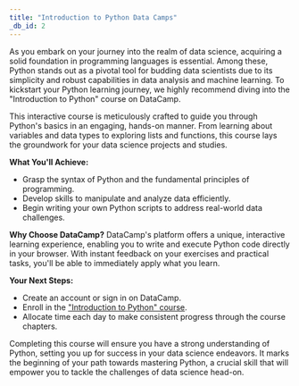 ```yaml
---
title: "Introduction to Python Data Camps"
_db_id: 2
---
```


As you embark on your journey into the realm of data science, acquiring a solid foundation in programming languages is essential. Among these, Python stands out as a pivotal tool for budding data scientists due to its simplicity and robust capabilities in data analysis and machine learning. To kickstart your Python learning journey, we highly recommend diving into the "Introduction to Python" course on DataCamp.

This interactive course is meticulously crafted to guide you through Python's basics in an engaging, hands-on manner. From learning about variables and data types to exploring lists and functions, this course lays the groundwork for your data science projects and studies.

**What You'll Achieve:**
- Grasp the syntax of Python and the fundamental principles of programming.
- Develop skills to manipulate and analyze data efficiently.
- Begin writing your own Python scripts to address real-world data challenges.

**Why Choose DataCamp?**
DataCamp's platform offers a unique, interactive learning experience, enabling you to write and execute Python code directly in your browser. With instant feedback on your exercises and practical tasks, you'll be able to immediately apply what you learn.

**Your Next Steps:**
- Create an account or sign in on DataCamp.
- Enroll in the ["Introduction to Python" course](https://www.datacamp.com/courses/intro-to-python-for-data-science).
- Allocate time each day to make consistent progress through the course chapters.

Completing this course will ensure you have a strong understanding of Python, setting you up for success in your data science endeavors. It marks the beginning of your path towards mastering Python, a crucial skill that will empower you to tackle the challenges of data science head-on.